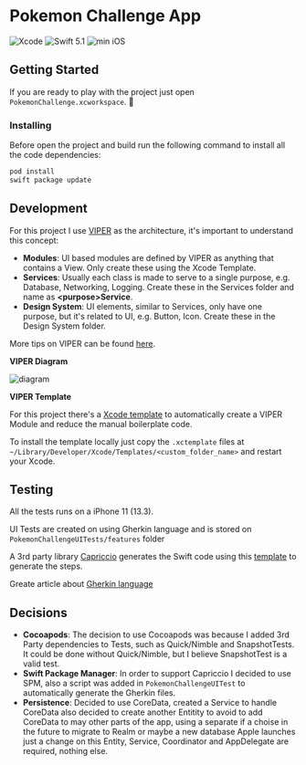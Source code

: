 # Pokemon Challenge App
![Xcode](https://img.shields.io/badge/Xcode-11.3-blue.svg) ![Swift 5.1](https://img.shields.io/badge/Swift-5.1-orange.svg) ![min iOS](https://img.shields.io/badge/min%20iOS-13.3-lightgrey.svg)


## Getting Started
If you are ready to play with the project just open `PokemonChallenge.xcworkspace`. :rocket:

### Installing

Before open the project and build run the following command to install all the code dependencies:
```bash
pod install
swift package update
```

## Development
For this project I use [VIPER](https://www.objc.io/issues/13-architecture/viper/) as the architecture, it's important to understand this concept:

- **Modules**: UI based modules are defined by VIPER as anything that contains a View. Only create these using the Xcode Template.
- **Services**: Usually each class is made to serve to a single purpose, e.g. Database, Networking, Logging. Create these in the Services folder and name as **<purpose\>Service**.
- **Design System**: UI elements, similar to Services, only have one purpose, but it's related to UI, e.g. Button, Icon. Create these in the Design System folder.

More tips on VIPER can be found [here](https://theswiftdev.com/2018/03/12/the-ultimate-viper-architecture-tutorial/).

**VIPER Diagram**

![diagram](https://i.imgur.com/YHOzL9s.png)

**VIPER Template**

For this project there's a [Xcode template](https://github.com/FelipeDocil/PokemonChallenge/blob/master/VIPER/Templates/) to automatically create a VIPER Module and reduce the manual boilerplate code.

To install the template locally just copy the `.xctemplate` files at `~/Library/Developer/Xcode/Templates/<custom_folder_name>` and restart your Xcode.

## Testing

All the tests runs on a iPhone 11 (13.3).

UI Tests are created on using Gherkin language and is stored on `PokemonChallengeUITests/features` folder

A 3rd party library [Capriccio](https://github.com/shibapm/capriccio) generates the Swift code using this [template](https://github.com/FelipeDocil/PokemonChallenge/blob/master/VIPER/Templates/Gherkin.stencil) to generate the steps.

Greate article about [Gherkin language](https://automationpanda.com/2017/01/30/bdd-101-writing-good-gherkin/)

## Decisions

- **Cocoapods**: The decision to use Cocoapods was because I added 3rd Party dependencies to Tests, such as Quick/Nimble and SnapshotTests. It could be done without Quick/Nimble, but I believe SnapshotTest is a valid test.
- **Swift Package Manager**: In order to support Capriccio I decided to use SPM, also a script was added in `PokemonChallengeUITest` to automatically generate the Gherkin files.
- **Persistence**: Decided to use CoreData, created a Service to handle CoreData also decided to create another Entitity to avoid to add CoreData to may other parts of the app, using a separate if a choise in the future to migrate to Realm or maybe a new database Apple launches just a change on this Entity, Service, Coordinator and AppDelegate are required, nothing else.